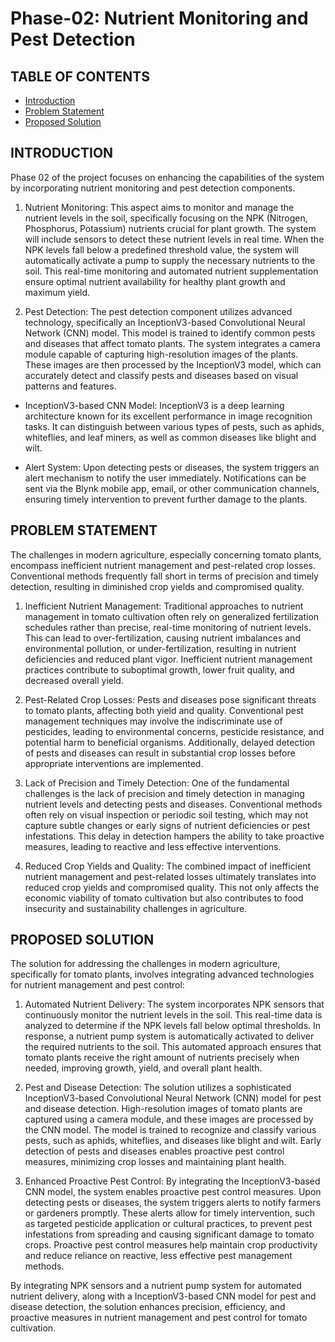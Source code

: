# Phase-02: Nutrient Monitoring and Pest Detection

## TABLE OF CONTENTS
- [Introduction](#introduction)
- [Problem Statement](#problem-statement)
- [Proposed Solution](#proposed-solution)


## INTRODUCTION
Phase 02 of the project focuses on enhancing the capabilities of the system by incorporating nutrient monitoring and pest detection components.

1. Nutrient Monitoring: This aspect aims to monitor and manage the nutrient levels in the soil, specifically focusing on the NPK (Nitrogen, Phosphorus, Potassium) nutrients crucial for plant growth. The system will include sensors to detect these nutrient levels in real time. When the NPK levels fall below a predefined threshold value, the system will automatically activate a pump to supply the necessary nutrients to the soil. This real-time monitoring and automated nutrient supplementation ensure optimal nutrient availability for healthy plant growth and maximum yield.

2. Pest Detection: The pest detection component utilizes advanced technology, specifically an InceptionV3-based Convolutional Neural Network (CNN) model. This model is trained to identify common pests and diseases that affect tomato plants. The system integrates a camera module capable of capturing high-resolution images of the plants. These images are then processed by the InceptionV3 model, which can accurately detect and classify pests and diseases based on visual patterns and features.

- InceptionV3-based CNN Model: InceptionV3 is a deep learning architecture known for its excellent performance in image recognition tasks. It can distinguish between various types of pests, such as aphids, whiteflies, and leaf miners, as well as common diseases like blight and wilt.

- Alert System: Upon detecting pests or diseases, the system triggers an alert mechanism to notify the user immediately. Notifications can be sent via the Blynk mobile app, email, or other communication channels, ensuring timely intervention to prevent further damage to the plants.
## PROBLEM STATEMENT
The challenges in modern agriculture, especially concerning tomato plants, encompass inefficient nutrient management and pest-related crop losses. Conventional methods frequently fall short in terms of precision and timely detection, resulting in diminished crop yields and compromised quality.

1. Inefficient Nutrient Management: Traditional approaches to nutrient management in tomato cultivation often rely on generalized fertilization schedules rather than precise, real-time monitoring of nutrient levels. This can lead to over-fertilization, causing nutrient imbalances and environmental pollution, or under-fertilization, resulting in nutrient deficiencies and reduced plant vigor. Inefficient nutrient management practices contribute to suboptimal growth, lower fruit quality, and decreased overall yield.

2. Pest-Related Crop Losses: Pests and diseases pose significant threats to tomato plants, affecting both yield and quality. Conventional pest management techniques may involve the indiscriminate use of pesticides, leading to environmental concerns, pesticide resistance, and potential harm to beneficial organisms. Additionally, delayed detection of pests and diseases can result in substantial crop losses before appropriate interventions are implemented.

3. Lack of Precision and Timely Detection: One of the fundamental challenges is the lack of precision and timely detection in managing nutrient levels and detecting pests and diseases. Conventional methods often rely on visual inspection or periodic soil testing, which may not capture subtle changes or early signs of nutrient deficiencies or pest infestations. This delay in detection hampers the ability to take proactive measures, leading to reactive and less effective interventions.

4. Reduced Crop Yields and Quality: The combined impact of inefficient nutrient management and pest-related losses ultimately translates into reduced crop yields and compromised quality. This not only affects the economic viability of tomato cultivation but also contributes to food insecurity and sustainability challenges in agriculture.
## PROPOSED SOLUTION
The solution for addressing the challenges in modern agriculture, specifically for tomato plants, involves integrating advanced technologies for nutrient management and pest control:

1. Automated Nutrient Delivery: The system incorporates NPK sensors that continuously monitor the nutrient levels in the soil. This real-time data is analyzed to determine if the NPK levels fall below optimal thresholds. In response, a nutrient pump system is automatically activated to deliver the required nutrients to the soil. This automated approach ensures that tomato plants receive the right amount of nutrients precisely when needed, improving growth, yield, and overall plant health.

2. Pest and Disease Detection: The solution utilizes a sophisticated InceptionV3-based Convolutional Neural Network (CNN) model for pest and disease detection. High-resolution images of tomato plants are captured using a camera module, and these images are processed by the CNN model. The model is trained to recognize and classify various pests, such as aphids, whiteflies, and diseases like blight and wilt. Early detection of pests and diseases enables proactive pest control measures, minimizing crop losses and maintaining plant health.

3. Enhanced Proactive Pest Control: By integrating the InceptionV3-based CNN model, the system enables proactive pest control measures. Upon detecting pests or diseases, the system triggers alerts to notify farmers or gardeners promptly. These alerts allow for timely intervention, such as targeted pesticide application or cultural practices, to prevent pest infestations from spreading and causing significant damage to tomato crops. Proactive pest control measures help maintain crop productivity and reduce reliance on reactive, less effective pest management methods.

By integrating NPK sensors and a nutrient pump system for automated nutrient delivery, along with a InceptionV3-based CNN model for pest and disease detection, the solution enhances precision, efficiency, and proactive measures in nutrient management and pest control for tomato cultivation.


